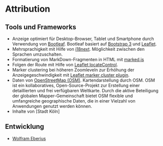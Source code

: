 Attribution
===========

Tools und Frameworks
--------------------

* Anzeige optimiert für Desktop-Browser, Tablet und Smartphone durch Verwendung von [Bootleaf]. Bootleaf basiert auf [Bootstrap 3] und [Leaflet].
* Mehrsprachigkeit mit Hilfe von [i18next]. Möglichkeit zwischen den Sprachen umzuschalten.
* Formatierung von MarkDown-Fragmenten in HTML mit [marked.js]
* Folgen der Route mit Hilfe von [Leaflet locateControl].
* Marker clustering bei höheren Zoomleveln zur Erhöhung der Anzeigegeschwindigkeit mit [Leaflet marker cluster plugin].
* Daten von [OpenStreetMap (OSM)]. Kartendarstellung durch OSM. OSM ist ein kollaboratives, Open-Source-Projekt zur Erstellung einer detaillierten und frei verfügbaren Weltkarte. Durch die aktive Beteiligung der globalen Mapper-Gemeinschaft bietet OSM flexible und umfangreiche geographische Daten, die in einer Vielzahl von Anwendungen genutzt werden können.</li>
* Inhalte von [Stadt Köln]

Entwicklung
-----------

* [Wolfram Eberius]

[Bootleaf]: https://github.com/bmcbride/bootleaf
[Bootstrap 3]: http://getbootstrap.com/
[Leaflet]: http://leafletjs.com/
[i18next]: https://www.i18next.com/
[marked.js]: https://marked.js.org/
[Leaflet locateControl]: https://github.com/domoritz/leaflet-locatecontrol
[Leaflet marker cluster plugin]: https://github.com/Leaflet/Leaflet.markercluster
[OpenStreetMap (OSM)]: https://openstreetmap.org/
[Wolfram Eberius]: https://weberius.github.io/